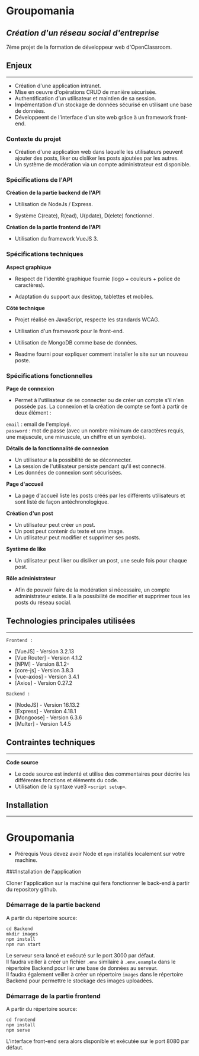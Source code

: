 # Groupomania
## _Création d'un réseau social d'entreprise_

7ème projet de la formation de développeur web d'OpenClassroom.

## Enjeux
---
- Création d'une application intranet.
- Mise en oeuvre d'opérations CRUD de manière sécurisée.
- Authentification d'un utilisateur et maintien de sa session.
- Impémentation d'un stockage de données sécurisé en utilisant une base de données.
- Développeent de l'interface d'un site web grâce à un framework front-end.

### Contexte du projet

- Création d'une application web dans laquelle les utilisateurs peuvent ajouter des posts, liker ou disliker les posts ajoutées par les autres.
- Un système de modération via un compte administrateur est disponible.

### Spécifications de l'API

**Création de la partie backend de l'API**

- Utilisation de NodeJs / Express.

- Système C(reate), R(ead), U(pdate), D(elete) fonctionnel.

**Création de la partie frontend de l'API**

- Utilisation du framework VueJS 3.

### Spécifications techniques

**Aspect graphique**
- Respect de l'identité graphique fournie (logo + couleurs + police de caractères).

- Adaptation du support aux desktop, tablettes et mobiles.

**Côté technique**

- Projet réalisé en JavaScript, respecte les standards WCAG.

- Utilisation d'un framework pour le front-end.

- Utilisation de MongoDB comme base de données.

- Readme fourni pour expliquer comment installer le site sur un nouveau poste.

### Spécifications fonctionnelles

**Page de connexion**

- Permet à l'utilisateur de se connecter ou de créer un compte s'il n'en possède pas. La connexion et la création de compte se font à partir de deux élément :

`email` : email de l'employé. <br/>
`password` : mot de passe (avec un nombre minimum de caractères requis, une majuscule, une minuscule, un chiffre et un symbole).

**Détails de la fonctionnalité de connexion**

- Un utilisateur a la possibilité de se déconnecter.
- La session de l'utilisateur persiste pendant qu'il est connecté.
- Les données de connexion sont sécurisées.

**Page d'accueil**

- La page d'accueil liste les posts créés par les différents utilisateurs et sont listé de façon antéchronologique.

**Création d'un post**

- Un utilisateur peut créer un post.
- Un post peut contenir du texte et une image.
- Un utilisateur peut modifier et supprimer ses posts.

**Système de like**

- Un utilisateur peut liker ou disliker un post, une seule fois pour chaque post.

**Rôle administrateur** 

- Afin de pouvoir faire de la modération si nécessaire, un compte administrateur existe. Il a la possibilité de modifier et supprimer tous les posts du réseau social.


## Technologies principales utilisées
---
`Frontend :` 
- [VueJS] - Version 3.2.13
- [Vue Router] - Version 4.1.2
- [NPM] - Version 8.1.2- 
- [core-js] - Version 3.8.3
- [vue-axios] - Version 3.4.1
- [Axios] - Version 0.27.2</br>

`Backend :`
- [NodeJS] - Version 16.13.2
- [Express] - Version 4.18.1
- [Mongoose] - Version 6.3.6
- [Multer] - Version 1.4.5

## Contraintes techniques
---
**Code source**
- Le code source est indenté et utilise des commentaires pour décrire les différentes fonctions et éléments du code.
- Utilisation de la syntaxe vue3 `<script setup>`.

## Installation
---
# Groupomania #

- Prérequis
Vous devez avoir Node et `npm` installés localement sur votre machine.

###Installation de l'application

Cloner l'application sur la machine qui fera fonctionner le back-end à partir du repository github.


### Démarrage de la partie backend
A partir du répertoire source:
```terminal
cd Backend
mkdir images
npm install
npm run start
```
Le serveur sera lancé et exécuté sur le port 3000 par défaut. <br/>
Il faudra veiller à créer un fichier `.env` similaire à `.env.example` dans le répertoire Backend pour lier une base de données au serveur. <br/>
Il faudra également veiller à créer un répertoire `images` dans le répertoire Backend pour permettre le stockage des images uploadées.

### Démarrage de la partie frontend
A partir du répertoire source:
```terminal
cd frontend
npm install
npm serve
```
L'interface front-end sera alors disponible et exécutée sur le port 8080 par défaut.